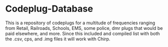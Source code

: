 # Codeplug-Database
This is a repository of codeplugs for a multitude of frequencies ranging from Retail, Railroads, Schools, EMS, some police, dmr plugs that would be paid elsewhere, and more. Since this included and compiled list with both the .csv, cps, and .img files it will work with Chirp. 
